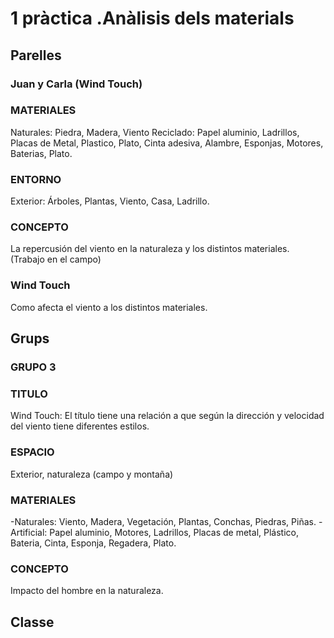 # 1 pràctica .Anàlisis dels materials
## Parelles
### Juan y Carla (Wind Touch)
### MATERIALES
Naturales: Piedra, Madera, Viento
Reciclado: Papel aluminio, Ladrillos, Placas de Metal, Plastico, Plato, Cinta adesiva, Alambre, Esponjas, Motores, Baterias, Plato.
### ENTORNO
Exterior: Árboles, Plantas, Viento, Casa, Ladrillo.
### CONCEPTO
La repercusión del viento en la naturaleza y los distintos materiales. (Trabajo en el campo)
### Wind Touch
Como afecta el viento a los distintos materiales.
## Grups
### GRUPO 3
### TITULO
Wind Touch: El título tiene una relación a que según la dirección y velocidad del viento tiene diferentes estilos.
### ESPACIO
Exterior, naturaleza (campo y montaña)
### MATERIALES
-Naturales: Viento, Madera, Vegetación, Plantas, Conchas, Piedras, Piñas.
-Artificial: Papel aluminio, Motores, Ladrillos, Placas de metal, Plástico, Bateria, Cinta, Esponja, Regadera, Plato.
### CONCEPTO
Impacto del hombre en la naturaleza.
## Classe
